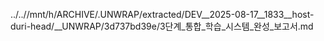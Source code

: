 ../..//mnt/h/ARCHIVE/.UNWRAP/extracted/DEV__2025-08-17__1833__host-duri-head/__UNWRAP/3d737bd39e/3단계_통합_학습_시스템_완성_보고서.md